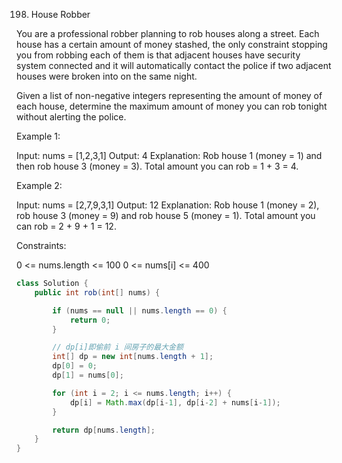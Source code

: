 198. House Robber

You are a professional robber planning to rob houses along a street. Each house has a certain amount of money stashed, the only constraint stopping you from robbing each of them is that adjacent houses have security system connected and it will automatically contact the police if two adjacent houses were broken into on the same night.

Given a list of non-negative integers representing the amount of money of each house, determine the maximum amount of money you can rob tonight without alerting the police.

Example 1:

Input: nums = [1,2,3,1]
Output: 4
Explanation: Rob house 1 (money = 1) and then rob house 3 (money = 3).
             Total amount you can rob = 1 + 3 = 4.

Example 2:

Input: nums = [2,7,9,3,1]
Output: 12
Explanation: Rob house 1 (money = 2), rob house 3 (money = 9) and rob house 5 (money = 1).
             Total amount you can rob = 2 + 9 + 1 = 12.


Constraints:

0 <= nums.length <= 100
0 <= nums[i] <= 400

```java
class Solution {
    public int rob(int[] nums) {

        if (nums == null || nums.length == 0) {
            return 0;
        }

        // dp[i]即偷前 i 间房子的最大金额
        int[] dp = new int[nums.length + 1];
        dp[0] = 0;
        dp[1] = nums[0];

        for (int i = 2; i <= nums.length; i++) {
            dp[i] = Math.max(dp[i-1], dp[i-2] + nums[i-1]);
        } 

        return dp[nums.length];
    }
}
```

